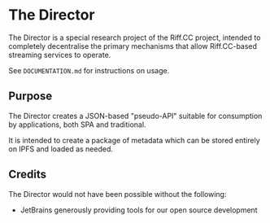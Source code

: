 # The Director
The Director is a special research project of the Riff.CC project, intended to completely decentralise the primary mechanisms that allow Riff.CC-based streaming services to operate.

See `DOCUMENTATION.md` for instructions on usage.

## Purpose
The Director creates a JSON-based "pseudo-API" suitable for consumption by applications, both SPA and traditional.

It is intended to create a package of metadata which can be stored entirely on IPFS and loaded as needed.

## Credits
The Director would not have been possible without the following:

* JetBrains generously providing tools for our open source development
